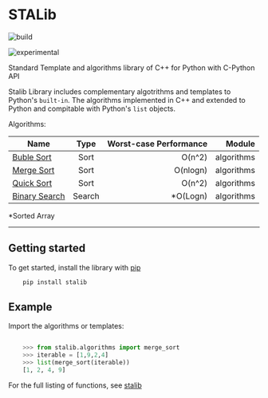 
# STALib


![build](https://github.com/sanoguzhan/STAlib/workflows/build/badge.svg)

![experimental](http://badges.github.io/stability-badges/dist/experimental.svg)

Standard Template and algorithms library of C++ for Python with C-Python API

Stalib Library includes complementary algotrithms and templates to Python's ``built-in``.
The algorithms implemented in C++ and extended to Python and compitable with Python's ``list`` objects.


Algorithms:




| Name          | Type          | Worst-case Performance                   | Module
| ------------- |:-------------:| --------------------------------:|-------------:|
| [Buble Sort](https://en.wikipedia.org/wiki/Bubble_sort)    |  Sort       | O(n^2)|algorithms
| [Merge Sort](https://en.wikipedia.org/wiki/Merge_sort)     | Sort      |   O(nlogn) |algorithms
| [Quick Sort](https://en.wikipedia.org/wiki/Quicksort)| Sort    |    O(n^2) |algorithms
| [Binary Search](https://en.wikipedia.org/wiki/Binary_search_algorithm)| Search    |     *O(Logn) |algorithms



*Sorted Array

------
## Getting started


To get started, install the library with [pip](https://pip.pypa.io/en/stable/)

```bash
    pip install stalib
```
  

## Example 


Import the algorithms or templates:

```python

    >>> from stalib.algorithms import merge_sort
    >>> iterable = [1,9,2,4]
    >>> list(merge_sort(iterable))
    [1, 2, 4, 9]

```

For the full listing of functions, see [stalib](https://pypi.org/search/?q=stalib)

